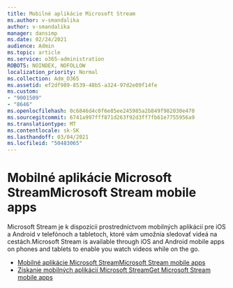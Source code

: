 ```yaml
---
title: Mobilné aplikácie Microsoft Stream
ms.author: v-smandalika
author: v-smandalika
manager: dansimp
ms.date: 02/24/2021
audience: Admin
ms.topic: article
ms.service: o365-administration
ROBOTS: NOINDEX, NOFOLLOW
localization_priority: Normal
ms.collection: Adm_O365
ms.assetid: ef2df989-8539-48b5-a324-97d2e09f14fe
ms.custom:
- "9001509"
- "8646"
ms.openlocfilehash: 0c6846d4c0f6e85ee245985a2b849f982030e470
ms.sourcegitcommit: 6741a997fff871d263f92d3ff7fb61e7755956a9
ms.translationtype: MT
ms.contentlocale: sk-SK
ms.lasthandoff: 03/04/2021
ms.locfileid: "50483065"
---
```

# <a name="microsoft-stream-mobile-apps"></a><span data-ttu-id="d2cc8-102">Mobilné aplikácie Microsoft Stream</span><span class="sxs-lookup"><span data-stu-id="d2cc8-102">Microsoft Stream mobile apps</span></span>

<span data-ttu-id="d2cc8-103">Microsoft Stream je k dispozícii prostredníctvom mobilných aplikácií pre iOS a Android v telefónoch a tabletoch, ktoré vám umožnia sledovať videá na cestách.</span><span class="sxs-lookup"><span data-stu-id="d2cc8-103">Microsoft Stream is available through iOS and Android mobile apps on phones and tablets to enable you watch videos while on the go.</span></span>

- [<span data-ttu-id="d2cc8-104">Mobilné aplikácie Microsoft Stream</span><span class="sxs-lookup"><span data-stu-id="d2cc8-104">Microsoft Stream mobile apps</span></span>](https://docs.microsoft.com/stream/mobile-apps-overview)
- [<span data-ttu-id="d2cc8-105">Získanie mobilných aplikácií Microsoft Stream</span><span class="sxs-lookup"><span data-stu-id="d2cc8-105">Get Microsoft Stream mobile apps</span></span>](https://docs.microsoft.com/stream/mobile-get-apps)
